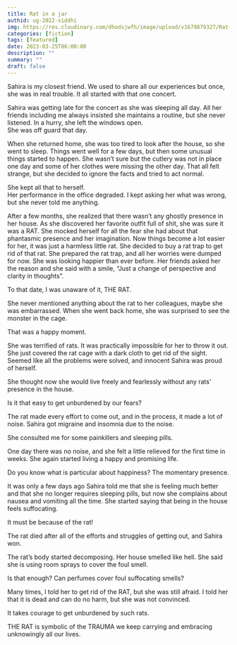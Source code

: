 ```yaml
---
title: Rat in a jar
authid: ug-2022-siddhi
img: https://res.cloudinary.com/dhodsjwfh/image/upload/v1679879327/Rat-in-jar_zze9le.png
categories: [fiction]
tags: [featured]
date: 2023-03-25T06:00:00
description: ""
summary: ""
draft: false
---
```


Sahira is my closest friend. We used to share all our experiences but once, she was in real trouble. It all started with that one concert.

Sahira was getting late for the concert as she was sleeping all day. All her friends including me always insisted she maintains a routine, but she never listened. In a hurry, she left the windows open. <br>
She was off guard that day.

When she returned home, she was too tired to look after the house, so she went to sleep. Things went well for a few days, but then some unusual things started to happen. She wasn’t sure but the cutlery was not in place one day and some of her clothes were missing the other day. That all felt strange, but she decided to ignore the facts and tried to act normal.

She kept all that to herself.<br>
Her performance in the office degraded. I kept asking her what was wrong, but she never told me anything.

After a few months, she realized that there wasn’t any ghostly presence in her house. As she discovered her favorite outfit full of shit, she was sure it was a RAT. She mocked herself for all the fear she had about that phantasmic presence and her imagination. Now things become a lot easier for her, it was just a harmless little rat. She decided to buy a rat trap to get rid of that rat. She prepared the rat trap, and all her worries were dumped for now. She was looking happier than ever before. Her friends asked her the reason and she said with a smile, “Just a change of perspective and clarity in thoughts”.

To that date, I was unaware of it, THE RAT.

She never mentioned anything about the rat to her colleagues, maybe she was embarrassed. When she went back home, she was surprised to see the monster in the cage.

That was a happy moment.

She was terrified of rats. It was practically impossible for her to throw it out. She just covered the rat cage with a dark cloth to get rid of the sight. Seemed like all the problems were solved, and innocent Sahira was proud of herself.

She thought now she would live freely and fearlessly without any rats’ presence in the house.

Is it that easy to get unburdened by our fears?

The rat made every effort to come out, and in the process, it made a lot of noise. Sahira got migraine and insomnia due to the noise. 

She consulted me for some painkillers and sleeping pills.

One day there was no noise, and she felt a little relieved for the first time in weeks. She again started living a happy and promising life.

Do you know what is particular about happiness? The momentary presence.

It was only a few days ago Sahira told me that she is feeling much better and that she no longer requires sleeping pills, but now she complains about nausea and vomiting all the time. She started saying that being in the house feels suffocating.

It must be because of the rat!

The rat died after all of the efforts and struggles of getting out, and Sahira won.

The rat’s body started decomposing. Her house smelled like hell. She said she is using room sprays to cover the foul smell.

Is that enough? Can perfumes cover foul suffocating smells?

Many times, I told her to get rid of the RAT, but she was still afraid. I told her that it is dead and can do no harm, but she was not convinced.

It takes courage to get unburdened by such rats.

THE RAT is symbolic of the TRAUMA we keep carrying and embracing unknowingly all our lives.
